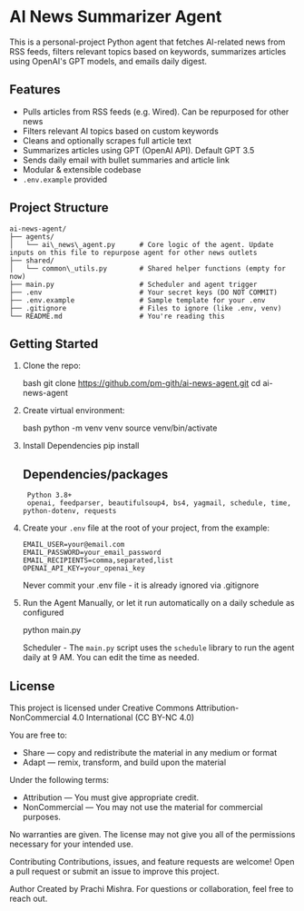 # AI News Summarizer Agent

This is a personal-project Python agent that fetches AI-related news from RSS feeds, filters relevant topics based on keywords, summarizes articles using OpenAI's GPT models, and emails daily digest.

## Features

- Pulls articles from RSS feeds (e.g. Wired). Can be repurposed for other news
- Filters relevant AI topics based on custom keywords
- Cleans and optionally scrapes full article text
- Summarizes articles using GPT (OpenAI API). Default GPT 3.5
- Sends daily email with bullet summaries and article link
- Modular & extensible codebase
- `.env.example` provided

## Project Structure
```
ai-news-agent/
├── agents/
│   └── ai\_news\_agent.py      # Core logic of the agent. Update inputs on this file to repurpose agent for other news outlets
├── shared/
│   └── common\_utils.py        # Shared helper functions (empty for now)
├── main.py                     # Scheduler and agent trigger
├── .env                        # Your secret keys (DO NOT COMMIT)
├── .env.example                # Sample template for your .env
├── .gitignore                  # Files to ignore (like .env, venv)
└── README.md                   # You're reading this
```

## Getting Started

1. Clone the repo:

   bash
   git clone https://github.com/pm-gith/ai-news-agent.git
   cd ai-news-agent

2. Create virtual environment:

   bash
   python -m venv venv
   source venv/bin/activate

3. Install Dependencies
   pip install <package>
   ## Dependencies/packages
   ```
    Python 3.8+
    openai, feedparser, beautifulsoup4, bs4, yagmail, schedule, time, python-dotenv, requests
    ```

3. Create your `.env` file at the root of your project, from the example:
    ```
    EMAIL_USER=your@email.com
    EMAIL_PASSWORD=your_email_password
    EMAIL_RECIPIENTS=comma,separated,list
    OPENAI_API_KEY=your_openai_key
    ```
    
    Never commit your .env file - it is already ignored via .gitignore

4. Run the Agent Manually, or let it run automatically on a daily schedule as configured

    python main.py
    
    Scheduler - The `main.py` script uses the `schedule` library to run the agent daily at 9 AM. You can edit the time as needed.



## License
This project is licensed under Creative Commons Attribution-NonCommercial 4.0 International (CC BY-NC 4.0)

You are free to:
- Share — copy and redistribute the material in any medium or format
- Adapt — remix, transform, and build upon the material

Under the following terms:
- Attribution — You must give appropriate credit.
- NonCommercial — You may not use the material for commercial purposes.

No warranties are given. The license may not give you all of the permissions necessary for your intended use.

Contributing
Contributions, issues, and feature requests are welcome! Open a pull request or submit an issue to improve this project.

Author
Created by Prachi Mishra. For questions or collaboration, feel free to reach out.